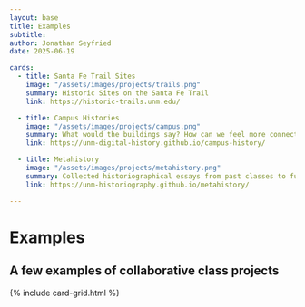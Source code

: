 ```yaml
---
layout: base
title: Examples
subtitle: 
author: Jonathan Seyfried
date: 2025-06-19

cards: 
  - title: Santa Fe Trail Sites
    image: "/assets/images/projects/trails.png"
    summary: Historic Sites on the Santa Fe Trail
    link: https://historic-trails.unm.edu/

  - title: Campus Histories
    image: "/assets/images/projects/campus.png"
    summary: What would the buildings say? How can we feel more connected to the rich history of our campus?
    link: https://unm-digital-history.github.io/campus-history/

  - title: Metahistory
    image: "/assets/images/projects/metahistory.png"
    summary: Collected historiographical essays from past classes to future ones.
    link: https://unm-historiography.github.io/metahistory/

---
```


# Examples


## A few examples of collaborative class projects
{% include card-grid.html %}
